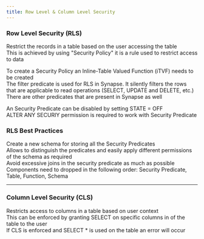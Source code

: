 ```yaml
---
title: Row Level & Column Level Security
---
```


### Row Level Security (RLS)

Restrict the records in a table based on the user accessing the table  
This is achieved by using "Security Policy" it is a rule used to restrict access to data

To create a Security Policy an Inline-Table Valued Function (iTVF) needs to be created  
The filter predicate is used for RLS in Synapse. It silently filters the rows that are applicable to read operations (SELECT, UPDATE and DELETE, etc.)  
There are other predicates that are present in Synapse as well

An Security Predicate can be disabled by setting STATE = OFF  
ALTER ANY SECURIY permission is required to work with Security Predicate

### RLS Best Practices

Create a new schema for storing all the Security Predicates  
Allows to distinguish the predicates and easily apply different permissions of the schema as required  
Avoid excessive joins in the security predicate as much as possible  
Components need to dropped in the following order: Security Predicate, Table, Function, Schema

---

### Column Level Security (CLS)

Restricts access to columns in a table based on user context  
This can be enforced by granting SELECT on specific columns in of the table to the user  
If CLS is enforced and SELECT * is used on the table an error will occur